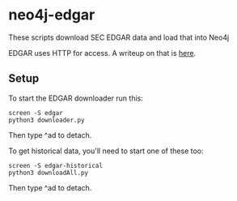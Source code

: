 # neo4j-edgar
These scripts download SEC EDGAR data and load that into Neo4j

EDGAR uses HTTP for access.  A writeup on that is [here](https://www.sec.gov/edgar/searchedgar/accessing-edgar-data.htm).

## Setup
To start the EDGAR downloader run this:

    screen -S edgar
    python3 downloader.py

Then type ^ad to detach.

To get historical data, you'll need to start one of these too:

    screen -S edgar-historical
    python3 downloadAll.py

Then type ^ad to detach.